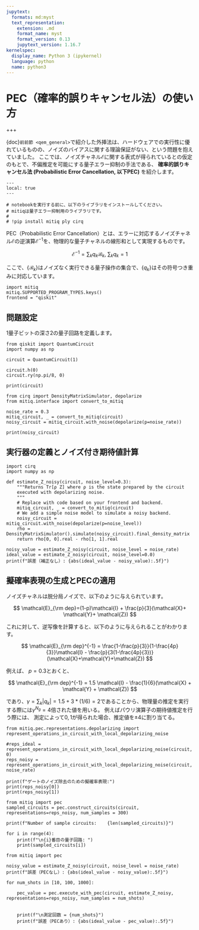```yaml
---
jupytext:
  formats: md:myst
  text_representation:
    extension: .md
    format_name: myst
    format_version: 0.13
    jupytext_version: 1.16.7
kernelspec:
  display_name: Python 3 (ipykernel)
  language: python
  name: python3
---
```


# PEC（確率的誤りキャンセル法）の使い方

+++

{doc}`前前節 <qem_general>`で紹介した外挿法は、ハードウェアでの実行性に優れているものの、ノイズのバイアスに関する理論保証がない、という問題を抱えていました。
ここでは、ノイズチャネル$\mathcal{E}$に関する表式が得られているとの仮定のもとで、不偏推定を可能にする量子エラー抑制の手法である、 **確率的誤りキャンセル法 (Probabilistic Error Cancellation, 以下PEC)** を紹介します。


```{contents} 目次
---
local: true
---
```

$\newcommand{\ket}[1]{| #1 \rangle}$
$\newcommand{\bra}[1]{\langle #1 |}$
$\newcommand{\braket}[2]{\langle #1 | #2 \rangle}$

```{code-cell} ipython3
# notebookを実行する前に、以下のライブラリをインストールしてください。
# mitiqは量子エラー抑制用のライブラリです。
# 
# !pip install mitiq ply cirq
```

PEC（Probabilistic Error Cancellation）とは、エラーに対応するノイズチャネル$\mathcal{E}$の逆演算$\mathcal{E}^{-1}$を、物理的な量子チャネルの線形和として実現するものです。

$$
\mathcal{E}^{-1} = \sum_k q_k \mathcal{B}_k,~\sum_k q_k =1
$$

ここで、$\{\mathcal{B}_k\}$はノイズなく実行できる量子操作の集合で、$\{q_k\}$はその符号つき重みに対応しています。

```{code-cell} ipython3
import mitiq
mitiq.SUPPORTED_PROGRAM_TYPES.keys()
frontend = "qiskit"
```

## 問題設定

1量子ビットの深さ2の量子回路を定義します。

```{code-cell} ipython3
from qiskit import QuantumCircuit
import numpy as np

circuit = QuantumCircuit(1)

circuit.h(0)
circuit.ry(np.pi/8, 0)

print(circuit)
```

```{code-cell} ipython3
from cirq import DensityMatrixSimulator, depolarize
from mitiq.interface import convert_to_mitiq

noise_rate = 0.3
mitiq_circuit, _ = convert_to_mitiq(circuit)
noisy_circuit = mitiq_circuit.with_noise(depolarize(p=noise_rate))

print(noisy_circuit)
```

## 実行器の定義とノイズ付き期待値計算

```{code-cell} ipython3
import cirq
import numpy as np

def estimate_Z_noisy(circuit, noise_level=0.3):
    """Returns Tr[ρ Z] where ρ is the state prepared by the circuit
    executed with depolarizing noise.
    """
    # Replace with code based on your frontend and backend.
    mitiq_circuit, _ = convert_to_mitiq(circuit)
    # We add a simple noise model to simulate a noisy backend.
    noisy_circuit = mitiq_circuit.with_noise(depolarize(p=noise_level))
    rho = DensityMatrixSimulator().simulate(noisy_circuit).final_density_matrix
    return rho[0, 0].real - rho[1, 1].real
```

```{code-cell} ipython3
noisy_value = estimate_Z_noisy(circuit, noise_level = noise_rate)
ideal_value = estimate_Z_noisy(circuit, noise_level=0.0)
print(f"誤差（補正なし）: {abs(ideal_value - noisy_value):.5f}")
```

## 擬確率表現の生成とPECの適用

ノイズチャネルは脱分局ノイズで、以下のように与えられています。

$$
\mathcal{E}_{\rm dep}=(1-p)\mathcal{I} + \frac{p}{3}(\mathcal{X}+ \mathcal{Y}+ \mathcal{Z})
$$

これに対して、逆写像を計算すると、以下のように与えられることがわかります。

$$
\mathcal{E}_{\rm dep}^{-1} = \frac{1-\frac{p}{3}}{1-\frac{4p}{3}}\mathcal{I} - \frac{p}{3(1-\frac{4p}{3})}(\mathcal{X}+\mathcal{Y}+\mathcal{Z})
$$

例えば、 $p=0.3$とおくと、

$$
\mathcal{E}_{\rm dep}^{-1} = 1.5 \mathcal{I} - \frac{1}{6}(\mathcal{X} + \mathcal{Y} + \mathcal{Z})
$$

であり、$\gamma = \sum_k|q_k| = 1.5 + 3 * (1/6) = 2$であることから、物理量の推定を実行する際には$\gamma^{N_g}=4$倍された値を用いる。
例えばパウリ演算子の期待値推定を行う際には、 測定によって$0, 1$が得られた場合、推定値を$\pm4$に割り当てる。

```{code-cell} ipython3
from mitiq.pec.representations.depolarizing import represent_operations_in_circuit_with_local_depolarizing_noise

#reps_ideal = represent_operations_in_circuit_with_local_depolarizing_noise(circuit, 0)
reps_noisy = represent_operations_in_circuit_with_local_depolarizing_noise(circuit, noise_rate)

print(f"ゲートのノイズ除去のための擬確率表現:")
print(reps_noisy[0])
print(reps_noisy[1])
```

```{code-cell} ipython3
from mitiq import pec
sampled_circuits = pec.construct_circuits(circuit, representations=reps_noisy, num_samples = 300)

print(f"Number of sample circuits:    {len(sampled_circuits)}")

for i in range(4):
    print(f"\n{i}番目の量子回路: ")
    print(sampled_circuits[i])
```

```{code-cell} ipython3
from mitiq import pec

noisy_value = estimate_Z_noisy(circuit, noise_level = noise_rate)
print(f"誤差（PECなし）: {abs(ideal_value - noisy_value):.5f}")

for num_shots in [10, 100, 1000]:

    pec_value = pec.execute_with_pec(circuit, estimate_Z_noisy, representations=reps_noisy, num_samples = num_shots)


    print(f"\n測定回数 = {num_shots}")
    print(f"誤差（PECあり）: {abs(ideal_value - pec_value):.5f}")
```
